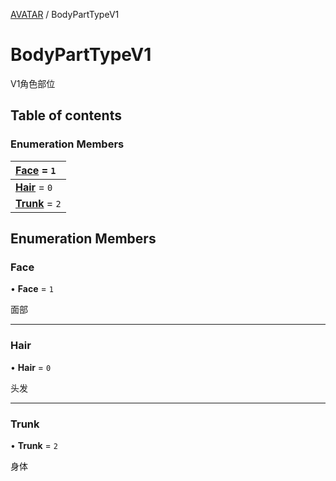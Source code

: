 [AVATAR](../groups/Core.AVATAR.md) / BodyPartTypeV1

# BodyPartTypeV1 <Badge type="tip" text="Enumeration" /> <Score text="BodyPartTypeV1" />

<p class="content-big">

V1角色部位

</p>

## Table of contents

### Enumeration Members <Score text="Enumeration" /> 
| **[Face](mw.BodyPartTypeV1.md#face)** = ``1``  |
| :----- |
| **[Hair](mw.BodyPartTypeV1.md#hair)** = ``0`` |
| **[Trunk](mw.BodyPartTypeV1.md#trunk)** = ``2`` |

## Enumeration Members

### Face <Score text="Face" /> 

• **Face** = ``1``

面部

___

### Hair <Score text="Hair" /> 

• **Hair** = ``0``

头发

___

### Trunk <Score text="Trunk" /> 

• **Trunk** = ``2``

身体
